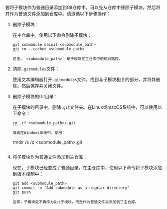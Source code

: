 要将子模块作为普通目录添加到Git仓库中，可以先从仓库中移除子模块，然后将其作为普通文件添加到仓库中。请遵循以下步骤操作：

1. 删除子模块：

   在主仓库中，使用以下命令删除子模块：
   ````
   git submodule deinit <submodule_path>
   git rm --cached <submodule_path>
   ```
   这里，`<submodule_path>` 是子模块在主仓库中的相对路径。

2. 清除`.gitmodules`文件：

   使用文本编辑器打开`.gitmodules`文件，找到与子模块相关的部分，并将其删除。然后保存并关闭文件。

3. 删除子模块的Git目录：

   在子模块的目录中，删除`.git`文件夹。在Linux或macOS系统中，可以使用以下命令：
   ````
   rm -rf <submodule_path>/.git
   ```
   或者在Windows系统中，使用：
   ````
   rmdir /s /q <submodule_path>\.git
   ```

4. 将子模块作为普通文件添加到主仓库：

   现在，子模块已经变成了普通目录。在主仓库中，使用以下命令将子模块添加到版本控制中：
   ````
   git add <submodule_path>
   git commit -m "Add submodule as a regular directory"
   git push
   ```
   这样，子模块就不再作为Git子模块，而是作为普通文件夹添加到了主仓库。